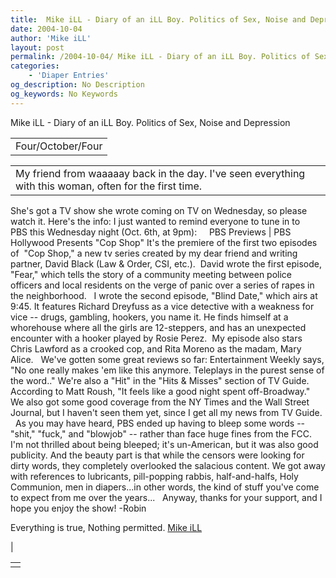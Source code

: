 ```yaml
---
title:  Mike iLL - Diary of an iLL Boy. Politics of Sex, Noise and Depression 
date: 2004-10-04
author: 'Mike iLL'
layout: post
permalink: /2004-10-04/ Mike iLL - Diary of an iLL Boy. Politics of Sex, Noise and Depression 
categories:
    - 'Diaper Entries'
og_description: No Description
og_keywords: No Keywords
---
```

<style>
body {
  background-color: ;
  color: ;
}
a {
  color: ;
}
a:active {
  color: ;
}
a:visited {
  color: ;
}
</style>

   Mike iLL - Diary of an iLL Boy. Politics of Sex, Noise and Depression     



|  |
| --- |
| Four/October/Four |

  
  



|  |
| --- |
| My friend from waaaaay back in the day. I've seen everything with this woman, often for the first time.

 She's got a TV show she wrote coming on TV on Wednesday, so please watch it. Here's the info:
I just wanted to remind everyone to tune in to PBS this Wednesday night (Oct. 6th, at 9pm):
  
  
 PBS Previews | PBS Hollywood Presents "Cop Shop"
 It's the premiere of the first two episodes of  "Cop Shop," a new tv series created by my dear friend and writing partner, David Black (Law & Order, CSI, etc.).  David wrote the first episode, "Fear," which tells the story of a community meeting between police officers and local residents on the verge of panic over a series of rapes in the neighborhood.
  
 I wrote the second episode, "Blind Date," which airs at 9:45. It features Richard Dreyfuss as a vice detective with a weakness for vice -- drugs, gambling, hookers, you name it. He finds himself at a whorehouse where all the girls are 12-steppers, and has an unexpected encounter with a hooker played by Rosie Perez.  My episode also stars Chris Lawford as a crooked cop, and Rita Moreno as the madam, Mary Alice.
  
 We've gotten some great reviews so far: Entertainment Weekly says, "No one really makes 'em like this anymore. Teleplays in the purest sense of the word.." We're also a "Hit" in the "Hits & Misses" section of TV Guide. According to Matt Roush, "It feels like a good night spent off-Broadway." We also got some good coverage from the NY Times and the Wall Street Journal, but I haven't seen them yet, since I get all my news from TV Guide.
  
 As you may have heard, PBS ended up having to bleep some words -- "shit," "fuck," and "blowjob" -- rather than face huge fines from the FCC. I'm not thrilled about being bleeped; it's un-American, but it was also good publicity. And the beauty part is that while the censors were looking for dirty words, they completely overlooked the salacious content. We got away with references to lubricants, pill-popping rabbis, half-and-halfs, Holy Communion, men in diapers...in other words, the kind of stuff you've come to expect from me over the years...
  
 Anyway, thanks for your support, and I hope you enjoy the show!
 -Robin


Everything is true, Nothing permitted.
[Mike iLL](mailto:mike@obliteration.com)

 |

   


|  |
| --- |
|   |

   
   
   
   
  

